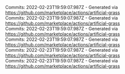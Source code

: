 Commits: 2022-02-23T19:59:07.987Z - Generated via https://github.com/marketplace/actions/artificial-grass
<br>
Commits: 2022-02-23T19:59:07.987Z - Generated via https://github.com/marketplace/actions/artificial-grass
<br>
Commits: 2022-02-23T19:59:07.987Z - Generated via https://github.com/marketplace/actions/artificial-grass
<br>
Commits: 2022-02-23T19:59:07.987Z - Generated via https://github.com/marketplace/actions/artificial-grass
<br>
Commits: 2022-02-23T19:59:07.987Z - Generated via https://github.com/marketplace/actions/artificial-grass
<br>
Commits: 2022-02-23T19:59:07.987Z - Generated via https://github.com/marketplace/actions/artificial-grass
<br>
